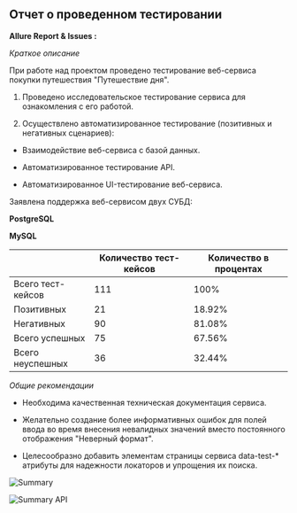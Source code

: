 ## Отчет о проведенном тестировании

**Allure Report & Issues :**

*Краткое описание*

При работе над проектом проведено тестирование веб-сервиса покупки путешествия "Путешествие дня".

1. Проведено исследовательское тестирование сервиса для ознакомления с его работой.

2. Осуществлено автоматизированное тестирование (позитивных и негативных сценариев):

* Взаимодействие веб-сервиса с базой данных.

* Автоматизированное тестирование API.

* Автоматизированное UI-тестирование веб-сервиса.

Заявлена поддержка веб-сервисом двух СУБД:

**PostgreSQL** 

**MySQL**

|                   | Количество тест-кейсов | Количество	в процентах |
|------------------ |------------------------|------------------------|
| Всего тест-кейсов | 111                    | 100%                   | 
|    Позитивных     | 		          21         | 18.92%                 |
|    Негативных	    | 90                     | 	     81.08%           |
|   Всего успешных  | 		75                   | 67.56%                 |
|  Всего неуспешных	| 36                     | 	     32.44%           | 

*Общие рекомендации*

+ Необходима качественная техническая документация сервиса.

+ Желательно создание более информативных ошибок для полей ввода во время внесения невалидных значений вместо постоянного отображения "Неверный формат".

+ Целесообразно добавить элементам страницы сервиса data-test-* атрибуты для надежности локаторов и упрощения их поиска.

![Summary](https://user-images.githubusercontent.com/94560819/172021120-8f0918b7-c70e-4947-b19f-94b3ce18418b.png)

![Summary API](https://user-images.githubusercontent.com/94560819/172021123-fe7000b4-d75e-4fcd-881d-4dea70759f99.png)


